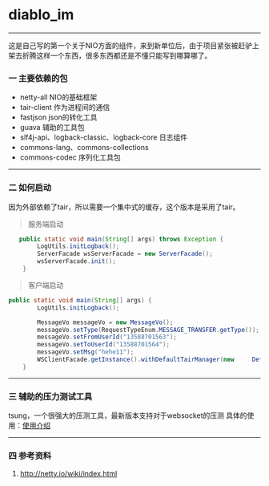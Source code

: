 # diablo_im

------

这是自己写的第一个关于NIO方面的组件，来到新单位后，由于项目紧张被赶驴上架去折腾这样一个东西，很多东西都还是不懂只能写到哪算哪了。

### 一 主要依赖的包
* netty-all NIO的基础框架
* tair-client  作为进程间的通信
* fastjson json的转化工具
* guava 辅助的工具包
* slf4j-api、logback-classic、logback-core 日志组件
* commons-lang、commons-collections 
* commons-codec 序列化工具包

------

### 二 如何启动

因为外部依赖了tair，所以需要一个集中式的缓存，这个版本是采用了tair。
>服务端启动

```java
   public static void main(String[] args) throws Exception {
        LogUtils.initLogback();
        ServerFacade wsServerFacade = new ServerFacade();
        wsServerFacade.init();
    }
```

>客户端启动

```java
public static void main(String[] args) {
        LogUtils.initLogback();

        MessageVo messageVo = new MessageVo();
        messageVo.setType(RequestTypeEnum.MESSAGE_TRANSFER.getType());
        messageVo.setFromUserId("13588701563");
        messageVo.setToUserId("13588701564");
        messageVo.setMsg("hehe11");
        WSClientFacade.getInstance().withDefaultTairManager(new     DefaultTairManager()).send(messageVo);//DefaultTairManager为tair中代码
    }
```

------

### 三 辅助的压力测试工具
tsung，一个很强大的压测工具，最新版本支持对于websocket的压测
具体的使用：[使用介绍](http://www.inter12.org/archives/867)

------

### 四 参考资料
1. http://netty.io/wiki/index.html



